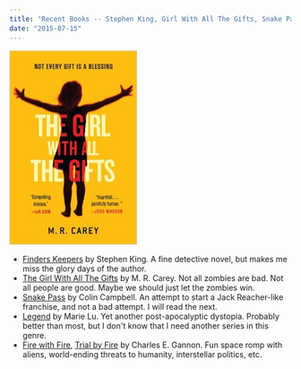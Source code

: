```yaml
---
title: "Recent Books -- Stephen King, Girl With All The Gifts, Snake Pass, Legend, Fire with Fire"
date: "2015-07-15"
---
```


[![girlwith](images/girlwith.jpg)](http://theludwigs.com/wp-content/uploads/2015/07/girlwith.jpg)

- [Finders Keepers](http://www.amazon.com/Finders-Keepers-Novel-Stephen-King-ebook/dp/B00P42WROG) by Stephen King. A fine detective novel, but makes me miss the glory days of the author.
- [The Girl With All The Gifts](http://www.amazon.com/Girl-All-Gifts-M-Carey-ebook/dp/B00CO7FLFG) by M. R. Carey. Not all zombies are bad. Not all people are good. Maybe we should just let the zombies win.
- [Snake Pass](http://www.amazon.com/Snake-Pass-Resurrection-Man-Novel-ebook/dp/B00TONI5LU) by Colin Campbell. An attempt to start a Jack Reacher-like franchise, and not a bad attempt. I will read the next.
- [Legend](http://www.amazon.com/Legend-Novel-Book-1-ebook/dp/B0052RDJAO) by Marie Lu. Yet another post-apocalyptic dystopia. Probably better than most, but I don't know that I need another series in this genre.
- [Fire with Fire](http://www.amazon.com/Fire-Caine-Riordan-Book-ebook/dp/B00BVBRMDK), [Trial by Fire](http://www.amazon.com/Trial-Fire-Caine-Riordan-Book-ebook/dp/B00LUXNAYO) by Charles E. Gannon. Fun space romp with aliens, world-ending threats to humanity, interstellar politics, etc.
